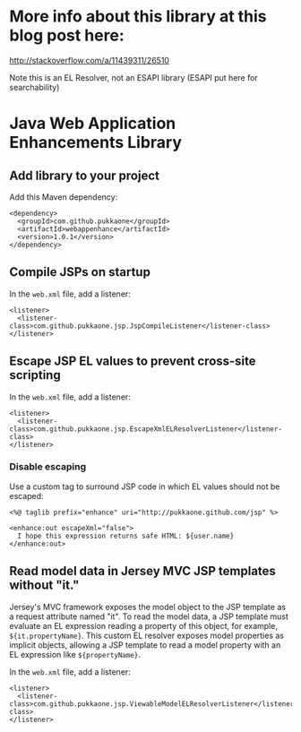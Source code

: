 # More info about this library at this blog post here:
http://stackoverflow.com/a/11439311/26510

Note this is an EL Resolver, not an ESAPI library (ESAPI put here for searchability)

# Java Web Application Enhancements Library

## Add library to your project

Add this Maven dependency:

    <dependency>
      <groupId>com.github.pukkaone</groupId>
      <artifactId>webappenhance</artifactId>
      <version>1.0.1</version>
    </dependency>


## Compile JSPs on startup

In the `web.xml` file, add a listener:

    <listener>
      <listener-class>com.github.pukkaone.jsp.JspCompileListener</listener-class>
    </listener> 


## Escape JSP EL values to prevent cross-site scripting

In the `web.xml` file, add a listener:

    <listener>
      <listener-class>com.github.pukkaone.jsp.EscapeXmlELResolverListener</listener-class>
    </listener> 


### Disable escaping

Use a custom tag to surround JSP code in which EL values should not be escaped:

    <%@ taglib prefix="enhance" uri="http://pukkaone.github.com/jsp" %>

    <enhance:out escapeXml="false">
      I hope this expression returns safe HTML: ${user.name}
    </enhance:out>


## Read model data in Jersey MVC JSP templates without "it."

Jersey's MVC framework exposes the model object to the JSP template as a
request attribute named "it".  To read the model data, a JSP template must
evaluate an EL expression reading a property of this object, for example,
`${it.propertyName}`.  This custom EL resolver exposes model properties as
implicit objects, allowing a JSP template to read a model property with an EL
expression like `${propertyName}`.

In the `web.xml` file, add a listener:

    <listener>
      <listener-class>com.github.pukkaone.jsp.ViewableModelELResolverListener</listener-class>
    </listener> 
